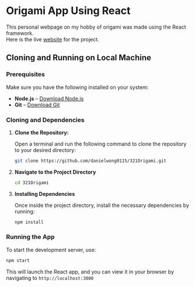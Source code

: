 # Origami App Using React

This personal webpage on my hobby of origami was made using the React framework.  
Here is the live [website](https://321-origami.vercel.app/) for the project.

## Cloning and Running on Local Machine

### Prerequisites

Make sure you have the following installed on your system:
- **Node.js** – [Download Node.js](https://nodejs.org/)
- **Git** – [Download Git](https://git-scm.com/)

### Cloning and Dependencies

1. **Clone the Repository:**

   Open a terminal and run the following command to clone the repository to your desired directory:
   ```bash
   git clone https://github.com/danielwong0115/321Origami.git

2. **Navigate to the Project Directory**
   
   ```bash
   cd 321Origami

3. **Installing Dependencies**

   Once inside the project directory, install the necessary dependencies by running:
   ```bash
   npm install

### Running the App
   To start the development server, use:
   ```bash
   npm start
   ```
   This will launch the React app, and you can view it in your browser by navigating to ```http://localhost:3000```
   
